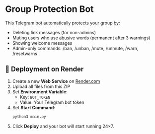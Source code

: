 # Group Protection Bot

This Telegram bot automatically protects your group by:
- Deleting link messages (for non-admins)
- Muting users who use abusive words (permanent after 3 warnings)
- Showing welcome messages
- Admin-only commands: /ban, /unban, /mute, /unmute, /warn, /resetwarns

## 🚀 Deployment on Render

1. Create a new **Web Service** on [Render.com](https://render.com/)
2. Upload all files from this ZIP
3. Set **Environment Variable**:  
   - Key: `BOT_TOKEN`  
   - Value: Your Telegram bot token
4. Set **Start Command**:  
   ```bash
   python3 main.py
   ```
5. Click **Deploy** and your bot will start running 24×7.
